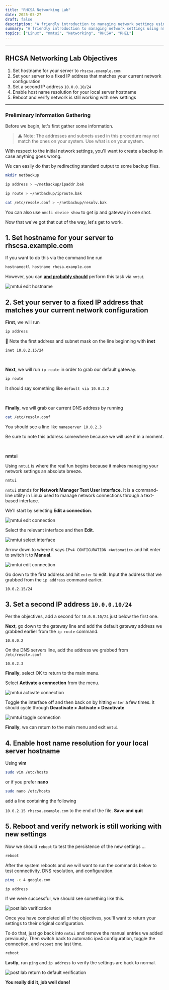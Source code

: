 ```yaml
---
title: "RHCSA Networking Lab"
date: 2025-05-27
draft: false
description: "A friendly introduction to managing network settings using nmtui on RHEL systems."
summary: "A friendly introduction to managing network settings using nmtui on RHEL systems."
topics: ["Linux", "nmtui", "Networking", "RHCSA", "RHEL"]
---
```


---
## RHCSA Networking Lab Objectives
1) Set hostname for your server to `rhscsa.example.com`
2) Set your server to a fixed IP address that matches your current network configuration
3) Set a second IP address `10.0.0.10/24`
4) Enable host name resolution for your local server hostname
5) Reboot and verify network is still working with new settings

---

### Preliminary Information Gathering

Before we begin, let's first gather some information.

>⚠ Note: The addresses and subnets used in this procedure may not match the ones on your system. Use what is on your system.

With respect to the initial network settings, you'll want to create a backup in case anything goes wrong.

We can easily do that by redirecting standard output to some backup files.

```bash
mkdir netbackup
```

```bash 
ip address > ~/netbackup/ipaddr.bak 
```

```bash
ip route > ~/netbackup/iproute.bak
```


```bash
cat /etc/resolv.conf > ~/netbackup/resolv.bak
```

You can also use `nmcli device show` to get ip and gateway in one shot.

Now that we've got that out of the way, let's get to work.


## 1. Set hostname for your server to rhscsa.example.com

If you want to do this via the command line run 

```bash 
hostnamectl hostname rhcsa.example.com 
```

However, you can <u>**and probably should**</u> perform this task via `nmtui`

![nmtui edit hostname](netlab-nmtui-edit-hostname.png)
## 2. Set your server to a fixed IP address that matches your current network configuration



**First**, we will run 

```bash
ip address
``` 

📝 Note the first address and subnet mask on the line beginning with **inet**

`inet 10.0.2.15/24` 

<br/>

**Next**, we will run `ip route` in order to grab our default gateway. 
```bash
ip route
``` 

It should say something like `default via 10.0.2.2`

<br/>

**Finally**, we will grab our current DNS address by running 

```bash 
cat /etc/resolv.conf
```

You should see a line like `nameserver 10.0.2.3` 

Be sure to note this address somewhere because we will use it in a moment. 

<br/>


**nmtui**

Using `nmtui` is where the real fun begins because it makes managing your network settings an absolute breeze.

```bash 
nmtui
```

`nmtui` stands for **Network Manager Text User Interface**. It is a command-line utility in Linux used to manage network connections through a text-based interface.

We'll start by selecting **Edit a connection**.

![nmtui edit connection](netlab-nmtui-edit-connection.png)


Select the relevant interface and then **Edit**.

![nmtui select interface](netlab-nmtui-select-interface.png)

Arrow down to where it says `IPv4 CONFIGURATION <Automatic>` and hit enter to switch it to **Manual**.

![nmtui edit connection](netlab-nmtui-edit-connection-config.png)

Go down to the first address and hit `enter` to edit. Input the address that we grabbed from the `ip address` command earlier.

 `10.0.2.15/24`

## 3. Set a second IP address `10.0.0.10/24`

Per the objectives, add a second for `10.0.0.10/24` just below the first one.

**Next**, go down to the gateway line and add the default gateway address we grabbed earlier from the `ip route` command. 

`10.0.0.2`

On the DNS servers line, add the address we grabbed from `/etc/resolv.conf`

`10.0.2.3`

**Finally**, select OK to return to the main menu.


Select **Activate a connection** from the menu. 

![nmtui activate connection](netlab-nmtui-activate-connection.png)

Toggle the interface off and then back on by hitting `enter` a few times. It should cycle through **Deactivate > Activate > Deactivate**


![nmtui toggle connection](netlab-nmtui-toggle-connection.png)

**Finally**, we can return to the main menu and exit `nmtui`


## 4. Enable host name resolution for your local server hostname

Using **vim**

```bash
sudo vim /etc/hosts
``` 

or if you prefer **nano**

```bash
sudo nano /etc/hosts
```

add a line containing the following  

`10.0.2.15 rhscsa.example.com` to the end of the file. **Save and quit**

## 5. Reboot and verify network is still working with new settings

Now we should `reboot` to test the persistence of the new settings ...

```bash
reboot
```

After the system reboots and we will want to run the commands below to test connectivity, DNS resolution, and configuration.
```bash
ping -c 4 google.com
``` 
```bash 
ip address
```
If we were successful, we should see something like this.

![post lab verification](netlab-post-lab-verification.png)


Once you have completed all of the objectives, you'll want to return your settings to their original configuration. 

To do that, just go back into `nmtui` and remove the manual entries we added previously. Then switch back to automatic ipv4 configuration, toggle the connection, and `reboot` one last time.

```bash 
reboot
``` 

**Lastly**, run `ping` and `ip address` to verify the settings are back to normal. 

![post lab return to default verification](netlab-return-to-default-verification.png)

**You really did it, job well done!**
